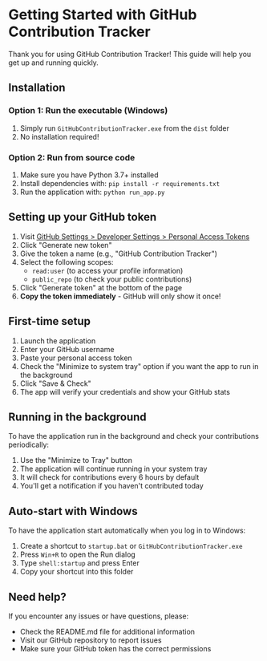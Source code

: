 # Getting Started with GitHub Contribution Tracker

Thank you for using GitHub Contribution Tracker! This guide will help you get up and running quickly.

## Installation

### Option 1: Run the executable (Windows)
1. Simply run `GitHubContributionTracker.exe` from the `dist` folder
2. No installation required!

### Option 2: Run from source code
1. Make sure you have Python 3.7+ installed
2. Install dependencies with: `pip install -r requirements.txt`
3. Run the application with: `python run_app.py`

## Setting up your GitHub token

1. Visit [GitHub Settings > Developer Settings > Personal Access Tokens](https://github.com/settings/tokens)
2. Click "Generate new token"
3. Give the token a name (e.g., "GitHub Contribution Tracker")
4. Select the following scopes:
   - `read:user` (to access your profile information)
   - `public_repo` (to check your public contributions)
5. Click "Generate token" at the bottom of the page
6. **Copy the token immediately** - GitHub will only show it once!

## First-time setup

1. Launch the application
2. Enter your GitHub username
3. Paste your personal access token
4. Check the "Minimize to system tray" option if you want the app to run in the background
5. Click "Save & Check"
6. The app will verify your credentials and show your GitHub stats

## Running in the background

To have the application run in the background and check your contributions periodically:

1. Use the "Minimize to Tray" button
2. The application will continue running in your system tray
3. It will check for contributions every 6 hours by default
4. You'll get a notification if you haven't contributed today

## Auto-start with Windows

To have the application start automatically when you log in to Windows:

1. Create a shortcut to `startup.bat` or `GitHubContributionTracker.exe`
2. Press `Win+R` to open the Run dialog
3. Type `shell:startup` and press Enter
4. Copy your shortcut into this folder

## Need help?

If you encounter any issues or have questions, please:
- Check the README.md file for additional information
- Visit our GitHub repository to report issues
- Make sure your GitHub token has the correct permissions

